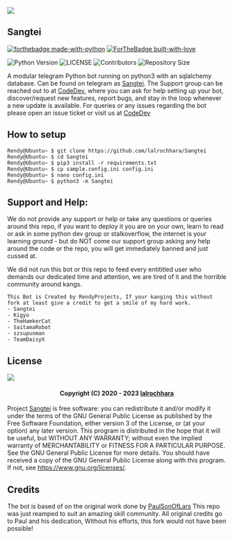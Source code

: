 <img src="Sangtei/resources/20230204_195914.jpg"></img>

## Sangtei

[![forthebadge made-with-python](http://ForTheBadge.com/images/badges/made-with-python.svg)](https://www.python.org/)
[![ForTheBadge built-with-love](http://ForTheBadge.com/images/badges/built-with-love.svg)](https://GitHub.com/Randi356/)</br>

![Python Version](https://img.shields.io/badge/python-3.8-green?style=for-the-badge&logo=appveyor)
![LICENSE](https://img.shields.io/github/license/lalrochhara/Sangtei?style=for-the-badge&logo=appveyor)
![Contributors](https://img.shields.io/github/contributors/lalrochhara/Sangtei?style=for-the-badge&logo=appveyor)
![Repository Size](https://img.shields.io/github/repo-size/lalrochhara/Sangtei?style=for-the-badge&logo=appveyor)</br>

A modular telegram Python bot running on python3 with an sqlalchemy database.
Can be found on telegram as [Sangtei](https://t.me/RendyTapiBot).
The Support group can be reached out to at [CodeDev](https://t.me/pantekyks), where you can ask for help setting up your bot, discover/request new features, report bugs, and stay in the loop whenever a new update is available.
For queries or any issues regarding the bot please open an issue ticket or visit us at [CodeDev](https://t.me/SangteiSupport)  

## How to setup
```console
Rendy@Ubuntu~ $ git clone https://github.com/lalrochhara/Sangtei
Rendy@Ubuntu~ $ cd Sangtei
Rendy@Ubuntu~ $ pip3 install -r requirements.txt
Rendy@Ubuntu~ $ cp sample.config.ini config.ini
Rendy@Ubuntu~ $ nano config.ini
Rendy@Ubuntu~ $ python3 -m Sangtei
```

## Support and Help:
We do not provide any support or help or take any questions or queries around this repo, if you want to deploy it you are on your own, learn to read or ask in some python dev group or stalkoverflow, the internet is your learning ground - but do NOT come our support group asking any help around the code or the repo, you will get immediately banned and just cussed at. 

We did not run this bot or this repo to feed every entititled user who demands our dedicated time and attention, we are tired of it and the horrible community around kangs.

```
This Bot is Created by RendyProjects, If your kanging this without fork at least give a credit to get a smile of my hard work. 
- Sangtei 
- Kigyo
- TheHamkerCat
- SaitamaRobot
- szsupunman
- TeamDaisyX
```

## License

![](https://www.gnu.org/graphics/gplv3-or-later.png)

<h4 align="center">Copyright (C) 2020 - 2023 <a href="https://github.com/lalrochhara">lalrochhara</a></h4>

Project [Sangtei](https://github.com/lalrochhara/Sangtei) is free software: you can redistribute it and/or modify
it under the terms of the GNU General Public License as published by
the Free Software Foundation, either version 3 of the License, or
(at your option) any later version.
This program is distributed in the hope that it will be useful,
but WITHOUT ANY WARRANTY; without even the implied warranty of
MERCHANTABILITY or FITNESS FOR A PARTICULAR PURPOSE.  See the
GNU General Public License for more details.
You should have received a copy of the GNU General Public License
along with this program. If not, see <https://www.gnu.org/licenses/>.


## Credits
The bot is based of on the original work done by [PaulSonOfLars](https://github.com/PaulSonOfLars)
This repo was just reamped to suit an amazing skill community. All original credits go to Paul and his dedication, Without his efforts, this fork would not have been possible!
